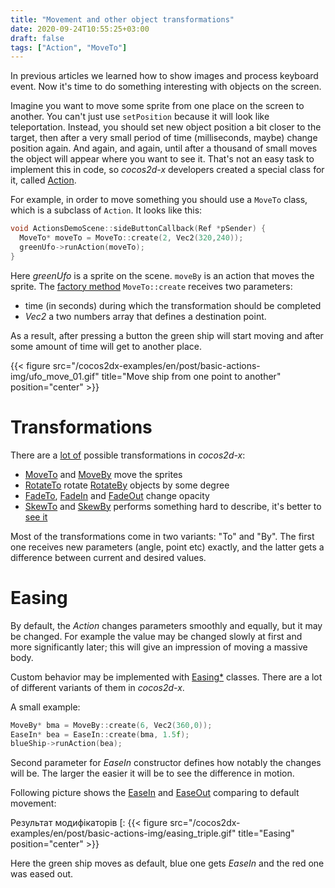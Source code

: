 ```yaml
---
title: "Movement and other object transformations"
date: 2020-09-24T10:55:25+03:00
draft: false
tags: ["Action", "MoveTo"]
---
```


In previous articles we learned how to show images and process keyboard event. Now it's time to do something interesting with objects on the screen.

<!--more-->

Imagine you want to move some sprite from one place on the screen to another. You can't just use `setPosition` because it will look like teleportation. Instead, you should set new object position a bit closer to the target, then after a very small period of time (milliseconds, maybe) change position  again. And again, and again, until after a thousand of small moves the object will appear  where you want to see it. That's not an easy task to implement this in code, so _cocos2d-x_ developers created a special class for it, called [Action](https://docs.cocos2d-x.org/api-ref/cplusplus/v4x/db/d61/classcocos2d_1_1_action.html).

For example, in order to move something you should use a `MoveTo` class, which is a subclass of `Action`. It looks like this:
```cpp
void ActionsDemoScene::sideButtonCallback(Ref *pSender) {
  MoveTo* moveTo = MoveTo::create(2, Vec2(320,240));
  greenUfo->runAction(moveTo);
}
```
Here _greenUfo_ is a sprite on the scene. `moveBy` is an action that moves the sprite. The [factory method](https://en.wikipedia.org/wiki/Factory_method_pattern) `MoveTo::create` receives two parameters:
* time (in seconds) during which the transformation should be completed
* _Vec2_ a two numbers array that defines a destination point.

As a result, after pressing a button the green ship will start moving and after some amount of time will get to another place.

{{< figure src="/cocos2dx-examples/en/post/basic-actions-img/ufo_move_01.gif" title="Move ship from one point to another" position="center" >}}

# Transformations

There are a [lot of](https://docs.cocos2d-x.org/api-ref/cplusplus/v4x/dd/d0d/group__actions.html) possible transformations in _cocos2d-x_:
* [MoveTo](https://docs.cocos2d-x.org/api-ref/cplusplus/v4x/de/d42/classcocos2d_1_1_move_to.html) and [MoveBy](https://docs.cocos2d-x.org/api-ref/cplusplus/v4x/d6/d7c/classcocos2d_1_1_move_by.html) move the sprites
* [RotateTo](https://docs.cocos2d-x.org/api-ref/cplusplus/v4x/d0/d71/classcocos2d_1_1_rotate_to.html) rotate [RotateBy](https://docs.cocos2d-x.org/api-ref/cplusplus/v4x/d0/d28/classcocos2d_1_1_rotate_by.html) objects by some degree
* [FadeTo](https://docs.cocos2d-x.org/api-ref/cplusplus/v4x/d9/de6/classcocos2d_1_1_fade_to.html), [FadeIn](https://docs.cocos2d-x.org/api-ref/cplusplus/v4x/d0/d0a/classcocos2d_1_1_fade_in.html) and [FadeOut](https://docs.cocos2d-x.org/api-ref/cplusplus/v4x/dd/d49/classcocos2d_1_1_fade_out.html) change opacity
* [SkewTo](https://docs.cocos2d-x.org/api-ref/cplusplus/v4x/d7/d39/classcocos2d_1_1_skew_to.html) and [SkewBy](https://docs.cocos2d-x.org/api-ref/cplusplus/v4x/d2/d6c/classcocos2d_1_1_skew_by.html) performs something hard to describe, it's better to [see it](https://www.youtube.com/watch?v=X7I-oQYxnnE)

Most of the transformations come in two variants: "To" and "By". The first one receives new parameters (angle, point etc) exactly, and the latter gets a difference between current and desired values.

# Easing

By default, the _Action_ changes parameters smoothly and equally, but it may be changed. For example the value may be changed slowly at first and more significantly later; this will give an impression of moving a massive body.

Custom behavior may be implemented with [Easing*](https://docs.cocos2d-x.org/cocos2d-x/v4/en/actions/basic.html#easing) classes. There are a lot of different variants of them in _cocos2d-x_.

A small example:
```cpp
MoveBy* bma = MoveBy::create(6, Vec2(360,0));
EaseIn* bea = EaseIn::create(bma, 1.5f);
blueShip->runAction(bea);
```
Second parameter for _EaseIn_ constructor defines how notably the changes will be. The larger the easier it will be to see the difference in motion.

Following picture shows the [EaseIn](https://docs.cocos2d-x.org/api-ref/cplusplus/v4x/dd/dde/classcocos2d_1_1_ease_in.html) and [EaseOut](https://docs.cocos2d-x.org/api-ref/cplusplus/v4x/da/d63/classcocos2d_1_1_ease_out.html) comparing to default movement:

Результат модифікаторів [:
{{< figure src="/cocos2dx-examples/en/post/basic-actions-img/easing_triple.gif" title="Easing" position="center" >}}

Here the green ship moves as default, blue one gets _EaseIn_ and the red one was eased out.

